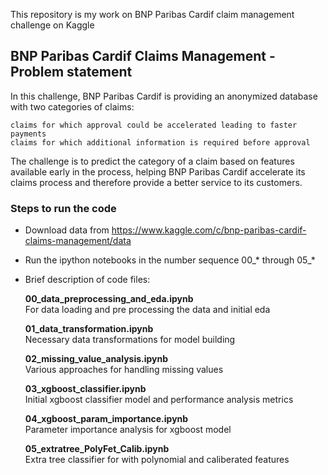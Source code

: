 This repository is my work on BNP Paribas Cardif claim management challenge on Kaggle

<h2>BNP Paribas Cardif Claims Management - Problem statement</h2>

In this challenge, BNP Paribas Cardif is providing an anonymized database with two categories of claims:

    claims for which approval could be accelerated leading to faster payments
    claims for which additional information is required before approval

The challenge is to predict the category of a claim based on features available early in the process, helping BNP Paribas Cardif accelerate its claims process and therefore provide a better service to its customers.

<h3>Steps to run the code</h3>

* Download data from https://www.kaggle.com/c/bnp-paribas-cardif-claims-management/data
* Run the ipython notebooks in the number sequence 00_* through 05_*
* Brief description of code files:
	
  	<b>00_data_preprocessing_and_eda.ipynb</b>
	<br>For data loading and pre processing the data and initial eda

	<b>01_data_transformation.ipynb</b>
	<br>Necessary data transformations for model building

	<b>02_missing_value_analysis.ipynb</b>
	<br>Various approaches for handling missing values

	<b>03_xgboost_classifier.ipynb</b>
	<br>Initial xgboost classifier model and performance analysis metrics

	<b>04_xgboost_param_importance.ipynb</b>
	<br>Parameter importance analysis for xgboost model

	<b>05_extratree_PolyFet_Calib.ipynb</b>
	<br>Extra tree classifier for with polynomial and caliberated features
